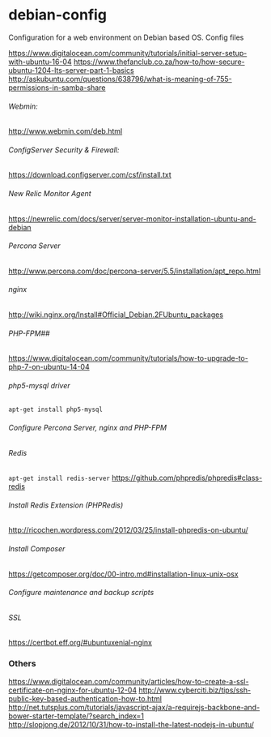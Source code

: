 # debian-config
Configuration for a web environment on Debian based OS. Config files

https://www.digitalocean.com/community/tutorials/initial-server-setup-with-ubuntu-16-04
https://www.thefanclub.co.za/how-to/how-secure-ubuntu-1204-lts-server-part-1-basics
http://askubuntu.com/questions/638796/what-is-meaning-of-755-permissions-in-samba-share

###### Webmin: 
http://www.webmin.com/deb.html

###### ConfigServer Security & Firewall: 
https://download.configserver.com/csf/install.txt

###### New Relic Monitor Agent
https://newrelic.com/docs/server/server-monitor-installation-ubuntu-and-debian

###### Percona Server
http://www.percona.com/doc/percona-server/5.5/installation/apt_repo.html

###### nginx
http://wiki.nginx.org/Install#Official_Debian.2FUbuntu_packages

###### PHP-FPM##
https://www.digitalocean.com/community/tutorials/how-to-upgrade-to-php-7-on-ubuntu-14-04

###### php5-mysql driver ###
```apt-get install php5-mysql```

###### Configure Percona Server, nginx and PHP-FPM

###### Redis
```apt-get install redis-server```
https://github.com/phpredis/phpredis#class-redis

###### Install Redis Extension (PHPRedis)
http://ricochen.wordpress.com/2012/03/25/install-phpredis-on-ubuntu/

###### Install Composer
https://getcomposer.org/doc/00-intro.md#installation-linux-unix-osx

###### Configure maintenance and backup scripts

###### SSL
https://certbot.eff.org/#ubuntuxenial-nginx

### Others ###
https://www.digitalocean.com/community/articles/how-to-create-a-ssl-certificate-on-nginx-for-ubuntu-12-04
http://www.cyberciti.biz/tips/ssh-public-key-based-authentication-how-to.html
http://net.tutsplus.com/tutorials/javascript-ajax/a-requirejs-backbone-and-bower-starter-template/?search_index=1
http://slopjong.de/2012/10/31/how-to-install-the-latest-nodejs-in-ubuntu/


